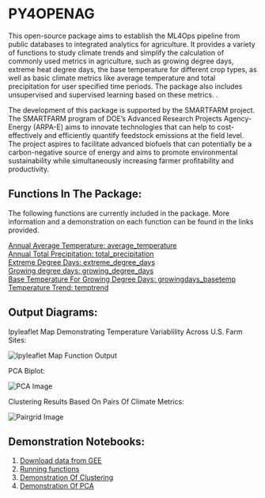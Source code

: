 # PY4OPENAG

This open-source package aims to establish the ML4Ops pipeline from public databases to integrated analytics for agriculture. It provides  a variety of functions  to study climate trends and simplify the calculation of commonly used metrics in agriculture, such as growing degree days, extreme heat degree days, the base temperature for different crop types, as well as basic climate metrics like average temperature and total precipitation for user specified time periods. The package also includes unsupervised and supervised learning based on these metrics. . 

The development of this package is supported by the SMARTFARM project. The SMARTFARM program of DOE’s Advanced Research Projects Agency-Energy (ARPA-E) aims to innovate technologies that can help to cost-effectively and efficiently quantify feedstock emissions at the field level. The project aspires to facilitate advanced biofuels that can potentially be a carbon-negative source of energy and aims to promote environmental sustainability while simultaneously increasing farmer profitability and productivity. 


## Functions In The Package:
The following functions are currently included in the package. More information and a demonstration on each function can be found in the links provided.

[Annual Average Temperature: average_temperature](https://colab.research.google.com/drive/1yAIbQYOK6uNcoUJkx4TYnYExj5YYoFQj?usp=sharing) <br>
[Annual Total Precipitation: total_precipitation](https://colab.research.google.com/drive/12jJ3PITv0XxCKnlSbLCbk-j9Pp15b98h?usp=sharing)<br>
[Extreme Degree Days: extreme_degree_days](https://colab.research.google.com/drive/1lVU1J_9P2Nl7EweV_ZkJPhvQerJlBcGt?usp=sharing) <br>
[Growing degree days: growing_degree_days](https://colab.research.google.com/drive/17gCluadiRPwwEdybSuuFyYoHyuaJV7WT?usp=sharing) <br>
[Base Temperature For Growing Degree Days: growingdays_basetemp](https://colab.research.google.com/drive/1mkQNKEM_QsAMLzFSyuHQi5p9p8r6Rboj?usp=sharing) <br>
[Temperature Trend: temptrend](https://colab.research.google.com/drive/1MQ2i8PwOeE3mBQL_YRkFqS5d2njyCYxU?usp=sharing) <br>

## Output Diagrams:

Ipyleaflet Map Demonstrating Temperature Variablility Across U.S. Farm Sites:

![Ipyleaflet Map Function Output](https://user-images.githubusercontent.com/66324301/119862482-8bac1c00-bee6-11eb-925c-ba619283c191.png)

PCA Biplot:

![PCA Image](https://user-images.githubusercontent.com/66324301/119883153-3596a300-befd-11eb-92ed-a78a8f23eb0e.png)

Clustering Results Based On Pairs Of Climate Metrics:

![Pairgrid Image](https://user-images.githubusercontent.com/66324301/119883214-49420980-befd-11eb-86d0-c20afb5cd842.png)
 
## Demonstration Notebooks:

1. [Download data from GEE](https://colab.research.google.com/drive/14V2hgVFVVddbVo_xKWHYuHyvGeJ11NUC?usp=sharing)
2. [Running functions](https://colab.research.google.com/drive/1gO1QjxAL1Q5uvzpKCz1SeioKfs5XazGh?usp=sharing)
3. [Demonstration Of Clustering](https://colab.research.google.com/drive/1CiQXOAop0sYedc2P77V6geQ1_bLFB7Rk?usp=sharing)
4. [Demonstration Of PCA](https://colab.research.google.com/drive/1xxXLrJfbjk9ED8L07fv2rUN68XC76k-E?usp=sharing)

